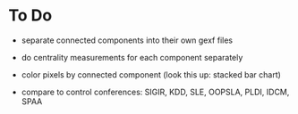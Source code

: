 # To Do

- separate connected components into their own gexf files
- do centrality measurements for each component separately

- color pixels by connected component (look this up: stacked bar chart)

- compare to control conferences: SIGIR, KDD, SLE, OOPSLA, PLDI, IDCM, SPAA

